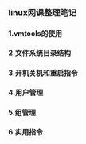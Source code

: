 ### linux网课整理笔记

#### 1.vmtools的使用
#### 2.文件系统目录结构
#### 3.开机关机和重启指令
#### 4.用户管理
#### 5.组管理
#### 6.实用指令